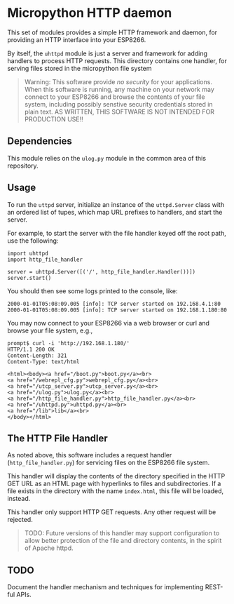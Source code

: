 # Micropython HTTP daemon

This set of modules provides a simple HTTP framework and daemon, for providing an HTTP interface into your ESP8266.

By itself, the `uhttpd` module is just a server and framework for adding handlers to process HTTP requests.  This directory contains one handler, for serving files stored in the micropython file system

> Warning: This software provide _no security_ for your applications.  When this software is running, any machine on your network may connect to your ESP8266 and browse the contents of your file system, including possibly senstive security credentials stored in plain text.  AS WRITTEN, THIS SOFTWARE IS NOT INTENDED FOR PRODUCTION USE!!


## Dependencies

This module relies on the `ulog.py` module in the common area of this repository.

## Usage

To run the `uttpd` server, initialize an instance of the `uttpd.Server` class with an ordered list of tupes, which map URL prefixes to handlers, and start the server.

For example, to start the server with the file handler keyed off the root path, use the following: 

    import uhttpd
    import http_file_handler
    
    server = uhttpd.Server([('/', http_file_handler.Handler())])
    server.start()

You should then see some logs printed to the console, like:

    2000-01-01T05:08:09.005 [info]: TCP server started on 192.168.4.1:80
    2000-01-01T05:08:09.005 [info]: TCP server started on 192.168.1.180:80

You may now connect to your ESP8266 via a web browser or curl and browse your file system, e.g.,

    prompt$ curl -i 'http://192.168.1.180/' 
    HTTP/1.1 200 OK
    Content-Length: 321
    Content-Type: text/html

    <html><body><a href="/boot.py">boot.py</a><br>
    <a href="/webrepl_cfg.py">webrepl_cfg.py</a><br>
    <a href="/utcp_server.py">utcp_server.py</a><br>
    <a href="/ulog.py">ulog.py</a><br>
    <a href="/http_file_handler.py">http_file_handler.py</a><br>
    <a href="/uhttpd.py">uhttpd.py</a><br>
    <a href="/lib">lib</a><br>
    </body></html>


## The HTTP File Handler

As noted above, this software includes a request handler (`http_file_handler.py`) for servicing files on the ESP8266 file system.

This handler will display the contents of the directory specified in the HTTP GET URL as an HTML page with hyperlinks to files and subdirectories.  If a file exists in the directory with the name `index.html`, this file will be loaded, instead.

This handler only support HTTP GET requests.  Any other request will be rejected.

> TODO: Future versions of this handler may support configuration to allow better protection of the file and directory contents, in the spirit of Apache httpd.

## TODO

Document the handler mechanism and techniques for implementing REST-ful APIs.
